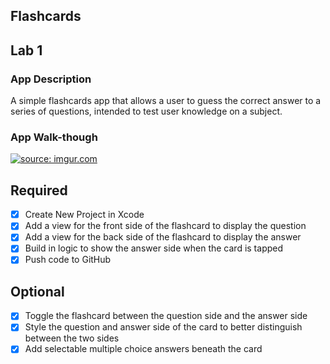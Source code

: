 ## Flashcards

## Lab 1

### App Description
A simple flashcards app that allows a user to guess the correct answer to a series of questions, intended to test user knowledge on a subject.

### App Walk-though
<a href="https://imgur.com/A8twkqd"><img src="https://i.imgur.com/A8twkqd.gif" title="source: imgur.com" /></a>
## Required
- [x] Create New Project in Xcode
- [x] Add a view for the front side of the flashcard to display the question
- [x] Add a view for the back side of the flashcard to display the answer
- [x] Build in logic to show the answer side when the card is tapped
- [x] Push code to GitHub
## Optional
- [x] Toggle the flashcard between the question side and the answer side
- [x] Style the question and answer side of the card to better distinguish between the two sides
- [x] Add selectable multiple choice answers beneath the card
